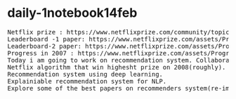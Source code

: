 # daily-1notebook14feb
<pre>
Netflix prize : https://www.netflixprize.com/community/topic_1193.html
Leaderboard -1 paper: https://www.netflixprize.com/assets/ProgressPrize2008_BellKor.pdf
Leaderboard-2 paper: https://www.netflixprize.com/assets/ProgressPrize2008_BigChaos.pdf
Progress in 2007 : https://www.netflixprize.com/assets/ProgressPrize2007_KorBell.pdf
Today i am going to work on recommendation system. Collaborative filtering, content filtering, hybrid filtering.
Netflix algorithm that win highesht prize on 2008(roughly).
Recommendation system using deep learning.
Explainiable recommendation system for NLP.
Explore some of the best papers on recommenders system(re-implementation).


</pre>
